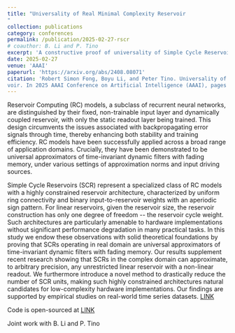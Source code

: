 ```yaml
---
title: "Universality of Real Minimal Complexity Reservoir
"
collection: publications
category: conferences
permalink: /publication/2025-02-27-rscr
# coauthor: B. Li and P. Tino
excerpt: 'A constructive proof of universality of Simple Cycle Reservoirs (SCR) in the real domain $$\mathbb{R}$$. Additionally we propose a novel method to drastically reduce the number of SCR units. The results are supported by numerical analysis on real-world time series datasets.'
date: 2025-02-27
venue: 'AAAI'
paperurl: 'https://arxiv.org/abs/2408.08071'
citation: 'Robert Simon Fong, Boyu Li, and Peter Tino. Universality of Real Minimal Complexity Reser-
voir. In 2025 AAAI Conference on Artificial Intelligence (AAAI), pages 1–9, 2025'
---
```


Reservoir Computing (RC) models, a subclass of recurrent neural networks, are distinguished by their fixed, non-trainable input layer and dynamically coupled reservoir, with only the static readout layer being trained. This design circumvents the issues associated with backpropagating error signals through time, thereby enhancing both stability and training efficiency. RC models have been successfully applied across a broad range of application domains. Crucially, they have been demonstrated to be universal approximators of time-invariant dynamic filters with fading memory, under various settings of approximation norms and input driving sources.

Simple Cycle Reservoirs (SCR) represent a specialized class of RC models with a highly constrained reservoir architecture, characterized by uniform ring connectivity and binary input-to-reservoir weights with an aperiodic sign pattern. For linear reservoirs, given the reservoir size, the reservoir construction has only one degree of freedom -- the reservoir cycle weight. Such architectures are particularly amenable to hardware implementations without significant performance degradation in many practical tasks. In this study we endow these observations with solid theoretical foundations by proving that SCRs operating in real domain are universal approximators of time-invariant dynamic filters with fading memory. Our results supplement recent research showing that SCRs in the complex domain can approximate, to arbitrary precision, any unrestricted linear reservoir with a non-linear readout. We furthermore introduce a novel method to drastically reduce the number of SCR units, making such highly constrained architectures natural candidates for low-complexity hardware implementations. Our findings are supported by empirical studies on real-world time series datasets. [LINK](https://arxiv.org/abs/2408.08071)

Code is open-sourced at [LINK](https://github.com/Lampertos/RSCR)

Joint work with B. Li and P. Tino
